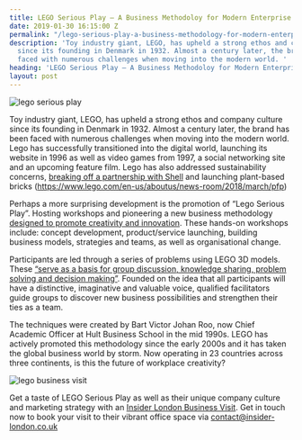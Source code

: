 ```yaml
---
title: LEGO Serious Play – A Business Methodoloy for Modern Enterprise
date: 2019-01-30 16:15:00 Z
permalink: "/lego-serious-play-a-business-methodology-for-modern-enterprise/"
description: 'Toy industry giant, LEGO, has upheld a strong ethos and company culture
  since its founding in Denmark in 1932. Almost a century later, the brand has been
  faced with numerous challenges when moving into the modern world. '
heading: 'LEGO Serious Play – A Business Methodoloy for Modern Enterprise '
layout: post
---
```


![lego serious play](/uploads/lego%20serious%20play%20title.jpg)

Toy industry giant, LEGO, has upheld a strong ethos and company culture since its founding in Denmark in 1932. Almost a century later, the brand has been faced with numerous challenges when moving into the modern world. Lego has successfully transitioned into the digital world, launching its website in 1996 as well as video games from 1997, a social networking site and an upcoming feature film. Lego has also addressed sustainability concerns, [breaking off a partnership with Shell](https://www.greenpeace.org.uk/how-lego-got-awesome-savethearctic-20141009/) and launching plant-based bricks (https://www.lego.com/en-us/aboutus/news-room/2018/march/pfp)  

 

Perhaps a more surprising development is the promotion of “Lego Serious Play”. Hosting workshops and pioneering a new business methodology [designed to promote creativity and innovation](http://lgi-consulting.com/lego-serious-play/). These hands-on workshops include: concept  development, product/service launching, building business models, strategies and teams, as well as organisational change. 

 

Participants are led through a series of problems using LEGO 3D models. These [“serve as a basis for group discussion, knowledge sharing, problem solving and decision making”](https://www.lego.com/en-us/seriousplay/the-method). Founded on the idea that all participants will have a distinctive, imaginative and valuable voice, qualified facilitators guide groups to discover new business possibilities and strengthen their ties as a team. 

 

The techniques were created by Bart Victor Johan Roo, now Chief Academic Officer at Hult Business School in the mid 1990s. LEGO has actively promoted this methodology since the early 2000s and it has taken the global business world by storm.  Now operating in 23 countries across three continents, is this the future of workplace creativity? 

 
![lego business visit](/uploads/lego%20serious%20play.jpg)
 

Get a taste of LEGO Serious Play as well as their unique company culture and marketing strategy with an [Insider London Business Visit](https://www.insider-london.co.uk/tours/in-depth-business-tour/). Get in touch now to book your visit to their vibrant office space via [contact@insider-london.co.uk](mailto:contact@insider-london.co.uk)

 

 

 

 

 